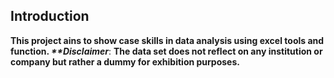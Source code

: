 ## Introduction
**This project ains to show case skills in data analysis using excel tools and function.
_**Disclaimer_**: **The data set does not reflect on any institution or company but rather a dummy for exhibition purposes.**
